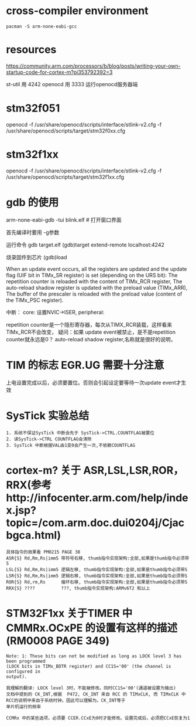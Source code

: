 
# cross-compiler environment

    pacman -S arm-none-eabi-gcc

# resources
https://community.arm.com/processors/b/blog/posts/writing-your-own-startup-code-for-cortex-m?pi353792392=3

st-util 用 4242
openocd 用 3333
运行openocd服务器端
# stm32f051
openocd -f /usr/share/openocd/scripts/interface/stlink-v2.cfg -f /usr/share/openocd/scripts/target/stm32f0xx.cfg
# stm32f1xx
openocd -f /usr/share/openocd/scripts/interface/stlink-v2.cfg -f /usr/share/openocd/scripts/target/stm32f1xx.cfg

# gdb 的使用

  arm-none-eabi-gdb -tui blink.elf # 打开窗口界面

首先编译时要用 -g参数

运行命令
    gdb target.elf
    (gdb)target extend-remote localhost:4242

烧录固件到芯片
    (gdb)load


When an update event occurs, all the registers are updated and the update flag (UIF bit in
TIMx_SR register) is set (depending on the URS bit):
   The repetition counter is reloaded with the content of TIMx_RCR register,
   The auto-reload shadow register is updated with the preload value (TIMx_ARR),
   The buffer of the prescaler is reloaded with the preload value (content of the TIMx_PSC register).


中断：
  core:  设置NVIC->ISER,
  peripheral:


repetition counter是一个隐形寄存器，每次从TIMX_RCR装载，这样看来TIMx_RCR不会改变，
疑问：如果 update event被禁止，是不是repetition counter就永远是0？
auto-reload shadow register,名称就是很好的说明，

# TIM 的标志 EGR.UG 需要十分注意
 上电设置完成以后，必须要置位。否则会引起设定要等待一次update event才生效

# SysTick 实验总结
    1. 系统不保证SysTick 中断会先于 SysTick->CTRL.COUNTFLAG被置位
	2. 读SysTick->CTRL COUNTFLAG会清除
	3. SysTick 中断根据VAL由1变0会产生一次,不依赖COUNTFLAG


# cortex-m? 关于 ASR,LSL,LSR,ROR，RRX(参考http://infocenter.arm.com/help/index.jsp?topic=/com.arm.doc.dui0204j/Cjacbgca.html)
    具体指令的效果看 PM0215 PAGE 38
    ASR{S} Rd,Rm,Rs|imm5 带符号右移, thumb指令实现架构:全部,如果是thumb指令必须带S
    LSL{S} Rd,Rm,Rs|imm5 逻辑左移, thumb指令实现架构:全部,如果是thumb指令必须带S
	LSR{S} Rd,Rm,Rs|imm5 逻辑右移, thumb指令实现架构:全部,如果是thumb指令必须带S
	ROR{S} Rd,rm,Rs      循环右移, thumb指令实现架构:全部,如果是thumb指令必须带S
	RRX{S} ????          ???, thumb指令实现架构:ARMv6T2 和以上
# STM32F1xx 关于TIMER 中 CMMRx.OCxPE 的设置有这样的描述(RM0008 PAGE 349)

    Note: 1: These bits can not be modified as long as LOCK level 3 has been programmed
    (LOCK bits in TIMx_BDTR register) and CC1S='00' (the channel is configured in
    output).

    我理解的翻译: LOCK level 3时，不能被修改。同时CC1S='00'(通道被设置为输出)
    文档中提到的 CK_INT,根据  P472, CK_INT 来自 RCC 的 TIMxCLK, 而 TIMxCLK 中RCC的说明中来自于系统时钟。因此可以理解为。CK_INT等于
    单片机运行的频率

    CCMRx 中的某些选项，必须要 CCER.CCxE为0时才能修改。设置完成后，必须把CCxE恢复为1
